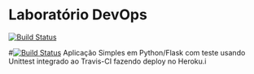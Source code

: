 # Laboratório DevOps

[![Build Status](https://travis-ci.com/github/ribeiro213/devopslab)](https://travis-ci.com/github/ribeiro213/devopslab)

#[![Build Status](https://travis-ci.com/ribeiro213/validate.svg?branch=main)](https://travis-ci.com/ribeiro213/validate)
Aplicação Simples em Python/Flask com teste usando Unittest integrado ao Travis-CI fazendo deploy no Heroku.i
